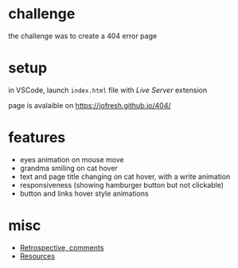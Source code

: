 # challenge

the challenge was to create a 404 error page

# setup

in VSCode, launch `index.html` file with _Live Server_ extension

page is avalaible on https://jofresh.github.io/404/

# features

- eyes animation on mouse move
- grandma smiling on cat hover
- text and page title changing on cat hover, with a write animation
- responsiveness (showing hamburger button but not clickable)
- button and links hover style animations

# misc

- [Retrospective, comments](refacto.md)
- [Resources](resources.md)

